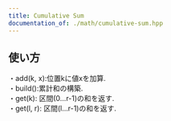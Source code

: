 ```yaml
---
title: Cumulative Sum
documentation_of: ./math/cumulative-sum.hpp
---
```


## 使い方

・add(k, x):位置kに値xを加算.<br>
・build():累計和の構築.<br>
・get(k): 区間(0...r-1)の和を返す.<br>
・get(l, r): 区間(l...r-1)の和を返す.<br>